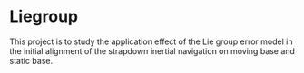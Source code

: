 # Liegroup
This project is to study the application effect of the Lie group error model in the initial alignment of the strapdown inertial navigation on moving base and static base.
